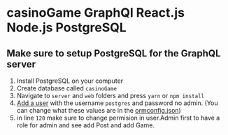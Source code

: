 # casinoGame GraphQl React.js Node.js PostgreSQL


## Make sure to setup PostgreSQL for the GraphQL server

1. Install PostgreSQL on your computer
2. Create database called `casinoGame`
3. Navigate to `server` and `web` folders and press `yarn` or `npm install` 
4. [Add a user]() with the username `postgres` and password no admin. (You can change what these values are in the [ormconfig.json](https://github.com/benawad/graphql-ts-server-boilerplate/blob/master/ormconfig.json))
5. in line `120` make sure to change permision in user.Admin first to have a role for admin and see add Post and add Game.

